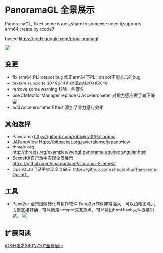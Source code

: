 # PanoramaGL  全景展示
PanoramaGL, fixed some issues,share to someone need it,supports arm64,create by xcode7

based https://code.google.com/p/panoramagl

![](https://raw.githubusercontent.com/shaojiankui/PanoramaGL/master/demo.gif)


## 变更

* fix arm64 PLHotspot bug 		修正arm64下PLHotspot不能点击的bug
* texture supports 2048*2048  	纹理支持2048*2048
* remove some warning 			移除一些警告
* use CMMotionManager replace UIAccelerometer 对重力感应做了向下兼容
* add Accelerometer Effect  添加了重力感应效果

## 其他选择

* Panorama 	   https://github.com/robbykraft/Panorama
* JAPanoView     https://bitbucket.org/javieralonso/japanoview
* threejs.org    http://threejs.org/examples/webgl_panorama_equirectangular.html
* SceneKit自己动手实现全景展示 https://github.com/shaojiankui/Panorama-SceneKit
* OpenGL自己动手实现全景展示 https://github.com/shaojiankui/Panorama-OpenGL

## 工具
* Pano2vr 全景图像转化与制作软件
Pano2vr软件非常强大，可以鱼眼图与六方图互相转换，可以确定hotspot交互热点，可以输出html flash文件直接浏览。
![](https://raw.githubusercontent.com/shaojiankui/PanoramaGL/master/pano2vr.png)


## 扩展阅读

[iOS开发之360°/720°全景展示](http://www.skyfox.org/ios-720-panoramic-show.html) 

